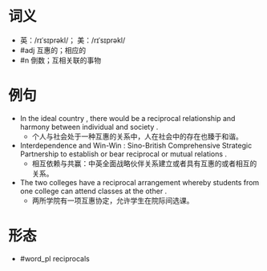 # 词义
- 英：/rɪˈsɪprəkl/； 美：/rɪˈsɪprəkl/
- #adj 互惠的；相应的
- #n 倒数；互相关联的事物
# 例句
- In the ideal country , there would be a reciprocal relationship and harmony between individual and society .
	- 个人与社会处于一种互惠的关系中，人在社会中的存在也臻于和谐。
- Interdependence and Win-Win : Sino-British Comprehensive Strategic Partnership to establish or bear reciprocal or mutual relations .
	- 相互依赖与共赢：中英全面战略伙伴关系建立或者具有互惠的或者相互的关系。
- The two colleges have a reciprocal arrangement whereby students from one college can attend classes at the other .
	- 两所学院有一项互惠协定，允许学生在院际间选课。
# 形态
- #word_pl reciprocals
